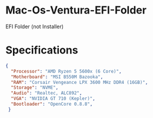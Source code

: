 # Mac-Os-Ventura-EFI-Folder
EFI Folder (not Installer)


# Specifications

```json
{
  "Processor": "AMD Ryzen 5 5600x (6 Core)",
  "Motherboard": "MSI B550M Bazooka",
  "RAM": "Corsair Vengeance LPX 3600 MHz DDR4 (16GB)",
  "Storage": "NVME",
  "Audio": "Realtec, ALC892",
  "VGA": "NVIDIA GT 710 (Kepler)",
  "Bootloader": "OpenCore 0.8.8",
 }
 ```
